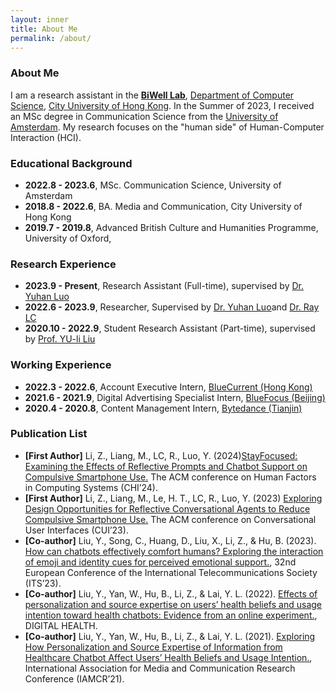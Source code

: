 ```yaml
---
layout: inner
title: About Me
permalink: /about/
---
```

### About Me
I am a research assistant in the [**BiWell Lab**](https://yuhanlolo.github.io/me/lab.html), [Department of Computer Science](https://www.cs.cityu.edu.hk/), [City University of Hong Kong](https://www.cityu.edu.hk/). In the Summer of 2023, I received an MSc degree in Communication Science from the [University of Amsterdam](https://www.uva.nl/en). My research focuses on the "human side" of Human-Computer Interaction (HCI). 

### Educational Background

- **2022.8 - 2023.6**, MSc. Communication Science, University of Amsterdam
- **2018.8 - 2022.6**, BA. Media and Communication, City University of Hong Kong
- **2019.7 - 2019.8**, Advanced British Culture and Humanities Programme, University of Oxford,

### Research Experience

- **2023.9 - Present**, Research Assistant (Full-time), supervised by [Dr. Yuhan Luo](https://yuhanlolo.github.io/me/)
- **2022.6 - 2023.9**, Researcher, Supervised by [Dr. Yuhan Luo](https://yuhanlolo.github.io/me/)and [Dr. Ray LC](https://www.scm.cityu.edu.hk/people/ray-lc)
- **2020.10 - 2022.9**, Student Research Assistant (Part-time), supervised by [Prof. YU-li Liu](https://scholars.cityu.edu.hk/en/persons/yuli-liu(cb5a972e-b906-4c9a-8966-2d04034e50f0).html)

### Working Experience
- **2022.3 - 2022.6**, Account Executive Intern, [BlueCurrent (Hong Kong)](https://bluecurrentgroup.com.hk/)
- **2021.6 - 2021.9**, Digital Advertising Specialist Intern, [BlueFocus (Beijing)](https://www.bluefocusgroup.com/en/)
- **2020.4 - 2020.8**, Content Management Intern, [Bytedance (Tianjin)](https://www.bytedance.com/en/)

### Publication List
- **[First Author]** Li, Z., Liang, M., LC, R., Luo, Y. (2024)[StayFocused: Examining the Effects of Reflective Prompts and Chatbot Support on Compulsive Smartphone Use.](https://doi.org/10.1145/3613904.3642479) The ACM conference on Human Factors in Computing Systems (CHI’24). 
- **[First Author]** Li, Z., Liang, M., Le, H. T., LC, R., Luo, Y. (2023) [Exploring Design Opportunities for Reflective Conversational Agents to Reduce Compulsive Smartphone Use.](https://doi.org/10.1145/3571884.3604305) The ACM conference on Conversational User Interfaces (CUI’23).
- **[Co-author]** Liu, Y., Song, C., Huang, D., Liu, X., Li, Z., & Hu, B. (2023). [How can chatbots effectively comfort humans?
Exploring the interaction of emoji and identity cues for perceived emotional support.](https://econpapers.repec.org/paper/zbwitse23/277999.htm), 32nd European Conference of the International Telecommunications Society (ITS’23).
- **[Co-author]** Liu, Y., Yan, W., Hu, B., Li, Z., & Lai, Y. L. (2022). [Effects of personalization and source expertise on users’ health beliefs and usage intention toward health chatbots: Evidence from an online experiment.](https://doi.org/10.1177/20552076221129718), DIGITAL HEALTH. 
- **[Co-author]** Liu, Y., Yan, W., Hu, B., Li, Z., & Lai, Y. L. (2021). [Exploring How Personalization and Source Expertise of Information from Healthcare Chatbot Affect Users’ Health Beliefs and Usage Intention.](https://scholars.cityu.edu.hk/en/publications/exploring-how-personalization-and-source-expertise-of-information-from-healthcare-chatbot-affect-users-health-beliefs-and-usage-intention(34f8b339-e4dd-495a-a8ed-5a8db2ac47ec).html), International Association for Media and Communication Research Conference (IAMCR’21).
